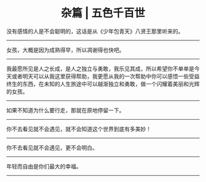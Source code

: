 <center> <h1>杂篇 | 五色千百世</h1> </center>

没有感情的人是不会聪明的，这话是从《少年包青天》八贤王那里听来的。

****

女孩，大概是因为成熟得早，所以凋谢得也快吧。

****

我最愿所见是人之长成，是人之独立与勇敢，我乐见其成，所以希望你不单单是今天或者明天可以从我这里获得帮助，我更愿从我的一次帮助中你可以感悟一些受益终生的东西，在未知的人生旅途中可以越渐独立和勇敢，做一个闪耀着美丽和光辉的女孩。

****

如果不知道为什么要行走，那就在原地停留一下。

****

你不去看见就不会遇见，就不会知道这个世界到底有多美妙！

****

你不去看见就不会遇见，更不会明白。

****

年轻而自由是你们最大的幸福。

****
